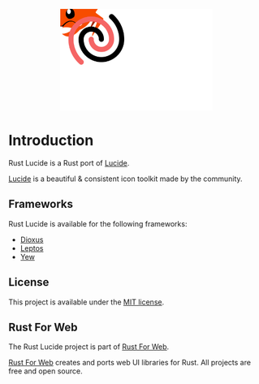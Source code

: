 <p align="center">
    <img src="./images/logo.svg" width="300" height="200" alt="Rust Lucide Logo">
</p>

# Introduction

Rust Lucide is a Rust port of [Lucide](https://lucide.dev/).

[Lucide](https://lucide.dev/) is a beautiful & consistent icon toolkit made by the community.

## Frameworks

Rust Lucide is available for the following frameworks:

- [Dioxus](https://dioxuslabs.com/)
- [Leptos](https://leptos.dev/)
- [Yew](https://yew.rs/)

## License

This project is available under the [MIT license](https://github.com/RustForWeb/lucide/blob/main/LICENSE.md).

## Rust For Web

The Rust Lucide project is part of [Rust For Web](https://github.com/RustForWeb).

[Rust For Web](https://github.com/RustForWeb) creates and ports web UI libraries for Rust. All projects are free and open source.
